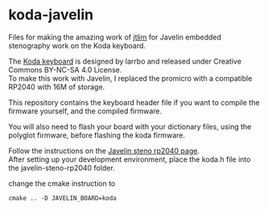 # koda-javelin
Files for making the amazing work of [jtlim](https://github.com/jthlim) for Javelin embedded stenography work on the Koda keyboard.

The [Koda keyboard](https://github.com/larrbo/odd-rocket/tree/master/koda) is designed by larrbo and released under Creative Commons BY-NC-SA 4.0 License.  
To make this work with Javelin, I replaced the promicro with a compatible RP2040 with 16M of storage.

This repository contains the keyboard header file if you want to compile the firmware yourself, and the compiled firmware.

You will also need to flash your board with your dictionary files, using the polyglot firmware, before flashing the koda firmware.

Follow the instructions on the [Javelin steno rp2040 page](https://github.com/jthlim/javelin-steno-pico).  
After setting up your development environment, place the koda.h file into the javelin-steno-rp2040 folder.

change the cmake instruction to

```
cmake .. -D JAVELIN_BOARD=koda
```
